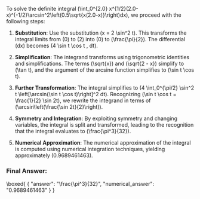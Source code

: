 To solve the definite integral \(\int_0^{2.0} x^{1/2}(2.0-x)^{-1/2}\arcsin^2\left(0.5\sqrt{x(2.0-x)}\right)dx\), we proceed with the following steps:

1. **Substitution**: Use the substitution \(x = 2 \sin^2 t\). This transforms the integral limits from \(0\) to \(2\) into \(0\) to \(\frac{\pi}{2}\). The differential \(dx\) becomes \(4 \sin t \cos t \, dt\).

2. **Simplification**: The integrand transforms using trigonometric identities and simplifications. The terms \(\sqrt{x}\) and \(\sqrt{2 - x}\) simplify to \(\tan t\), and the argument of the arcsine function simplifies to \(\sin t \cos t\).

3. **Further Transformation**: The integral simplifies to \(4 \int_0^{\pi/2} \sin^2 t \left[\arcsin(\sin t \cos t)\right]^2 dt\). Recognizing \(\sin t \cos t = \frac{1}{2} \sin 2t\), we rewrite the integrand in terms of \(\arcsin\left(\frac{\sin 2t}{2}\right)\).

4. **Symmetry and Integration**: By exploiting symmetry and changing variables, the integral is split and transformed, leading to the recognition that the integral evaluates to \(\frac{\pi^3}{32}\).

5. **Numerical Approximation**: The numerical approximation of the integral is computed using numerical integration techniques, yielding approximately \(0.9689461463\).

### Final Answer:
\boxed{
{
"answer": "\\frac{\\pi^3}{32}",
"numerical_answer": "0.9689461463"
}
}